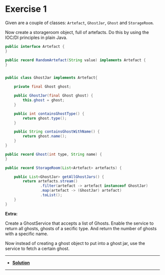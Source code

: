 # Exercise 1

Given are a couple of classes: ``Artefact``, ``GhostJar``, ``Ghost`` and ``StorageRoom``.

Now create a storageroom object, full of artefacts. Do this by using the IOC/DI principles in plain Java.

```java
public interface Artefact {
}
```

```java
public record RandomArtefact(String value) implements Artefact {
}


public class GhostJar implements Artefact{

    private final Ghost ghost;

    public GhostJar(final Ghost ghost) {
        this.ghost = ghost;
    }

    public int containsGhostType() {
        return ghost.type();
    }

    public String containsGhostWithName() {
        return ghost.name();
    }
}
```

```java
public record Ghost(int type, String name) {
}
```

```java
public record StorageRoom(List<Artefact> artefacts) {

    public List<GhostJar> getAllGhostJars() {
        return artefacts.stream()
                .filter(artefact -> artefact instanceof GhostJar)
                .map(artefact -> (GhostJar) artefact)
                .toList();
    }
}
```

**Extra:**

Create a GhostService that accepts a list of Ghosts. Enable the service to return all ghosts, ghosts of a secific type. And return the number of ghosts with a specific name.

Now instead of creating a ghost object to put into a ghost jar, use the service to fetch a certain ghost.


---

* **[Solution](https://github.com/tvanwinckel/intro-spring-core/blob/main/exercises/solution/solution_1.md)**

---
